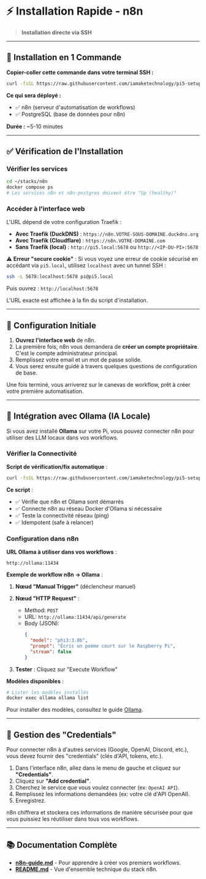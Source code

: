 # ⚡ Installation Rapide - n8n

> **Installation directe via SSH**

---

## 🚀 Installation en 1 Commande

**Copier-coller cette commande dans votre terminal SSH :**

```bash
curl -fsSL https://raw.githubusercontent.com/iamaketechnology/pi5-setup/main/11-intelligence-artificielle/n8n/scripts/01-n8n-deploy.sh | sudo bash
```

**Ce qui sera déployé :**
- ✅ n8n (serveur d'automatisation de workflows)
- ✅ PostgreSQL (base de données pour n8n)

**Durée :** ~5-10 minutes

---

## ✅ Vérification de l'Installation

### Vérifier les services
```bash
cd ~/stacks/n8n
docker compose ps
# Les services n8n et n8n-postgres doivent être "Up (healthy)"
```

### Accéder à l'interface web
L'URL dépend de votre configuration Traefik :
- **Avec Traefik (DuckDNS)** : `https://n8n.VOTRE-SOUS-DOMAINE.duckdns.org`
- **Avec Traefik (Cloudflare)** : `https://n8n.VOTRE-DOMAINE.com`
- **Sans Traefik (local)** : `http://pi5.local:5678` ou `http://<IP-DU-PI>:5678`

⚠️ **Erreur "secure cookie"** : Si vous voyez une erreur de cookie sécurisé en accédant via `pi5.local`, utilisez `localhost` avec un tunnel SSH :
```bash
ssh -L 5678:localhost:5678 pi@pi5.local
```
Puis ouvrez : `http://localhost:5678`

L'URL exacte est affichée à la fin du script d'installation.

---

## 👤 Configuration Initiale

1.  **Ouvrez l'interface web** de n8n.
2.  La première fois, n8n vous demandera de **créer un compte propriétaire**. C'est le compte administrateur principal.
3.  Remplissez votre email et un mot de passe solide.
4.  Vous serez ensuite guidé à travers quelques questions de configuration de base.

Une fois terminé, vous arriverez sur le canevas de workflow, prêt à créer votre première automatisation.

---

## 🤖 Intégration avec Ollama (IA Locale)

Si vous avez installé **Ollama** sur votre Pi, vous pouvez connecter n8n pour utiliser des LLM locaux dans vos workflows.

### Vérifier la Connectivité

**Script de vérification/fix automatique** :

```bash
curl -fsSL https://raw.githubusercontent.com/iamaketechnology/pi5-setup/main/11-intelligence-artificielle/n8n/scripts/02-fix-n8n-ollama-network.sh | sudo bash
```

**Ce script** :
- ✅ Vérifie que n8n et Ollama sont démarrés
- ✅ Connecte n8n au réseau Docker d'Ollama si nécessaire
- ✅ Teste la connectivité réseau (ping)
- ✅ Idempotent (safe à relancer)

### Configuration dans n8n

**URL Ollama à utiliser dans vos workflows** :
```
http://ollama:11434
```

**Exemple de workflow n8n → Ollama** :

1. **Nœud "Manual Trigger"** (déclencheur manuel)
2. **Nœud "HTTP Request"** :
   - Method: `POST`
   - URL: `http://ollama:11434/api/generate`
   - Body (JSON):
     ```json
     {
       "model": "phi3:3.8b",
       "prompt": "Écris un poème court sur le Raspberry Pi",
       "stream": false
     }
     ```

3. **Tester** : Cliquez sur "Execute Workflow"

**Modèles disponibles** :
```bash
# Lister les modèles installés
docker exec ollama ollama list
```

Pour installer des modèles, consultez le guide [Ollama](../../ollama/ollama-setup.md).

---

## 🔑 Gestion des "Credentials"

Pour connecter n8n à d'autres services (Google, OpenAI, Discord, etc.), vous devez fournir des "credentials" (clés d'API, tokens, etc.).

1.  Dans l'interface n8n, allez dans le menu de gauche et cliquez sur **"Credentials"**.
2.  Cliquez sur **"Add credential"**.
3.  Cherchez le service que vous voulez connecter (ex: `OpenAI API`).
4.  Remplissez les informations demandées (ex: votre clé d'API OpenAI).
5.  Enregistrez.

n8n chiffrera et stockera ces informations de manière sécurisée pour que vous puissiez les réutiliser dans tous vos workflows.

---

## 📚 Documentation Complète

- **[n8n-guide.md](n8n-guide.md)** - Pour apprendre à créer vos premiers workflows.
- **[README.md](README.md)** - Vue d'ensemble technique du stack n8n.
